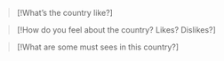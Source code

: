 > [!What’s the country like?]

> [!How do you feel about the country? Likes? Dislikes?]

> [!What are some must sees in this country?]




